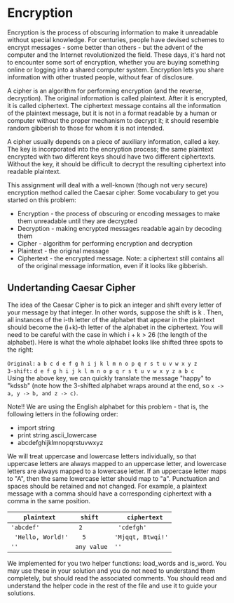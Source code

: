 # Encryption

Encryption is the process of obscuring information to make it unreadable without special knowledge. For centuries, people have devised schemes to encrypt messages - some better than others - but the advent of the computer and the Internet revolutionized the field. These days, it's hard not to encounter some sort of encryption, whether you are buying something online or logging into a shared computer system. Encryption lets you share information with other trusted people, without fear of disclosure.

A cipher is an algorithm for performing encryption (and the reverse, decryption). The original information is called plaintext. After it is encrypted, it is called ciphertext. The ciphertext message contains all the information of the plaintext message, but it is not in a format readable by a human or computer without the proper mechanism to decrypt it; it should resemble random gibberish to those for whom it is not intended.

A cipher usually depends on a piece of auxiliary information, called a key. The key is incorporated into the encryption process; the same plaintext encrypted with two different keys should have two different ciphertexts. Without the key, it should be difficult to decrypt the resulting ciphertext into readable plaintext.

This assignment will deal with a well-known (though not very secure) encryption method called the Caesar cipher. Some vocabulary to get you started on this problem:

- Encryption - the process of obscuring or encoding messages to make them unreadable until they are decrypted
- Decryption - making encrypted messages readable again by decoding them
- Cipher - algorithm for performing encryption and decryption
- Plaintext - the original message
- Ciphertext - the encrypted message. Note: a ciphertext still contains all of the original message information, even if it looks like gibberish.

## Undertanding Caesar Cipher

The idea of the Caesar Cipher is to pick an integer and shift every letter of your message by that integer. In other words, suppose the shift is k . Then, all instances of the i-th letter of the alphabet that appear in the plaintext should become the (i+k)-th letter of the alphabet in the ciphertext. You will need to be careful with the case in which i + k > 26 (the length of the alphabet). Here is what the whole alphabet looks like shifted three spots to the right:


`Original:`    `a b c d e f g h i j k l m n o p q r s t u v w x y z`                                                                                            
 `3-shift:`    `d e f g h i j k l m n o p q r s t u v w x y z a b c`                                                                                               
Using the above key, we can quickly translate the message "happy" to "kdssb" (note how the 3-shifted alphabet wraps around at the end, so  `x -> a, y -> b, and z -> c)`.
 
Note!! We are using the English alphabet for this problem - that is, the following letters in the following order:

- import string                                                                                                                                         
- print string.ascii_lowercase                                                                                                                      
- abcdefghijklmnopqrstuvwxyz                                                                                                                                      

We will treat uppercase and lowercase letters individually, so that uppercase letters are always mapped to an uppercase letter, and lowercase letters are always mapped to a lowercase letter. If an uppercase letter maps to "A", then the same lowercase letter should map to "a". Punctuation and spaces should be retained and not changed. For example, a plaintext message with a comma should have a corresponding ciphertext with a comma in the same position.

|   ` plaintext `   |  `shift `  |`  ciphertext`      |
| ----------------|-----------|------------------|
| `'abcdef'`        |  `  2 `     | ` 'cdefgh'`        |
|` 'Hello, World!'` | `   5  `    | ` 'Mjqqt, Btwqi!' `|
| `''`              | `any value` |  `''  `            |
We implemented for you two helper functions: load_words and is_word. You may use these in your solution and you do not need to understand them completely, but should read the associated comments. You should read and understand the helper code in the rest of the file and use it to guide your solutions.

